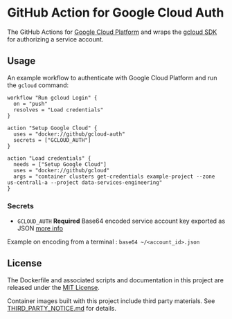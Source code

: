 # GitHub Action for Google Cloud Auth

The GitHub Actions for [Google Cloud Platform](https://cloud.google.com/)  and wraps the [gcloud SDK](https://cloud.google.com/sdk/) for authorizing a service account.

## Usage
An example workflow to authenticate with Google Cloud Platform and run the `gcloud` command:


```
workflow "Run gcloud Login" {
  on = "push"
  resolves = "Load credentials"
}

action "Setup Google Cloud" {
  uses = "docker://github/gcloud-auth"
  secrets = ["GCLOUD_AUTH"]
}

action "Load credentials" {
  needs = ["Setup Google Cloud"]
  uses = "docker://github/gcloud"
  args = "container clusters get-credentials example-project --zone us-central1-a --project data-services-engineering"
}
```

### Secrets

* `GCLOUD_AUTH` **Required** Base64 encoded service account key exported as JSON [more info](https://cloud.google.com/sdk/docs/authorizing)

Example on encoding from a terminal : `base64 ~/<account_id>.json`

## License

The Dockerfile and associated scripts and documentation in this project are released under the [MIT License](LICENSE).

Container images built with this project include third party materials. See [THIRD_PARTY_NOTICE.md](THIRD_PARTY_NOTICE.md) for details.
